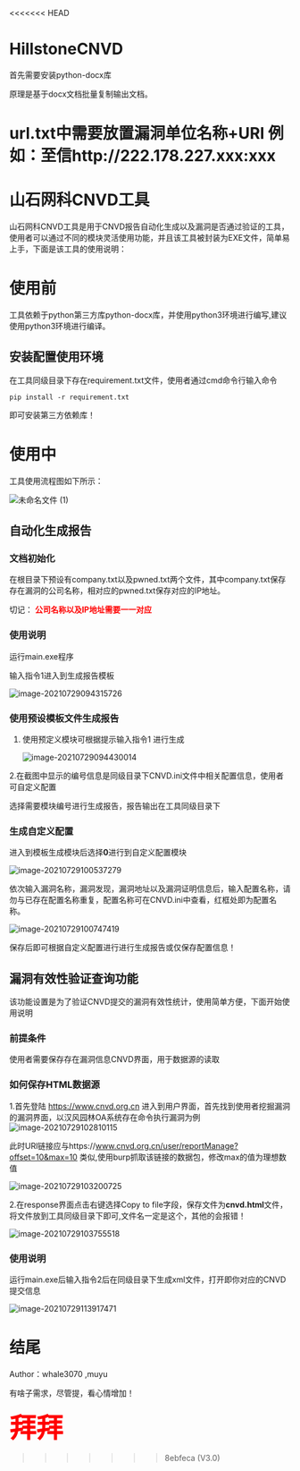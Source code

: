 <<<<<<< HEAD
# HillstoneCNVD
首先需要安装python-docx库

原理是基于docx文档批量复制输出文档。

url.txt中需要放置漏洞单位名称+URl    例如：至信http://222.178.227.xxx:xxx  
=======
# 山石网科CNVD工具

山石网科CNVD工具是用于CNVD报告自动化生成以及漏洞是否通过验证的工具，使用者可以通过不同的模块灵活使用功能，并且该工具被封装为EXE文件，简单易上手，下面是该工具的使用说明：

# 使用前

工具依赖于python第三方库python-docx库，并使用python3环境进行编写,建议使用python3环境进行编译。

## 安装配置使用环境

在工具同级目录下存在requirement.txt文件，使用者通过cmd命令行输入命令

```shell 
pip install -r requirement.txt
```

 即可安装第三方依赖库！

# 使用中

工具使用流程图如下所示：

![未命名文件 (1)](README/%E6%9C%AA%E5%91%BD%E5%90%8D%E6%96%87%E4%BB%B6%20(1).png)

## 自动化生成报告

### 文档初始化

在根目录下预设有company.txt以及pwned.txt两个文件，其中company.txt保存存在漏洞的公司名称，相对应的pwned.txt保存对应的IP地址。

切记：<font color="red"> **公司名称以及IP地址需要一一对应**</font> 

### 使用说明

运行main.exe程序

输入指令1进入到生成报告模板

![image-20210729094315726](README/image-20210729094315726.png)



### 使用预设模板文件生成报告

1. 使用预定义模块可根据提示输入指令1 进行生成

   ![image-20210729094430014](README/image-20210729094430014.png)

2.在截图中显示的编号信息是同级目录下CNVD.ini文件中相关配置信息，使用者可自定义配置

选择需要模块编号进行生成报告，报告输出在工具同级目录下

### 生成自定义配置

进入到模板生成模块后选择**0**进行到自定义配置模块

![image-20210729100537279](README/image-20210729100537279.png)

依次输入漏洞名称，漏洞发现，漏洞地址以及漏洞证明信息后，输入配置名称，请勿与已存在配置名称重复，配置名称可在CNVD.ini中查看，红框处即为配置名称。

![image-20210729100747419](README/image-20210729100747419.png)

保存后即可根据自定义配置进行进行生成报告或仅保存配置信息！

## 漏洞有效性验证查询功能

该功能设置是为了验证CNVD提交的漏洞有效性统计，使用简单方便，下面开始使用说明

### 前提条件

使用者需要保存存在漏洞信息CNVD界面，用于数据源的读取

### 如何保存HTML数据源

1.首先登陆 https://www.cnvd.org.cn 进入到用户界面，首先找到使用者挖掘漏洞的漏洞界面，以汉风园林OA系统存在命令执行漏洞为例							 		![image-20210729102810115](README/image-20210729102810115.png)					

此时URl链接应与https://www.cnvd.org.cn/user/reportManage?offset=10&max=10  类似,使用burp抓取该链接的数据包，修改max的值为理想数值

![image-20210729103200725](README/image-20210729103200725.png)

2.在response界面点击右键选择Copy to file字段，保存文件为**cnvd.html**文件，将文件放到工具同级目录下即可,文件名一定是这个，其他的会报错！

![image-20210729103755518](README/image-20210729103755518.png)

### 使用说明

运行main.exe后输入指令2后在同级目录下生成xml文件，打开即你对应的CNVD提交信息

![image-20210729113917471](README/image-20210729113917471.png)



# 结尾

Author：whale3070 ,muyu





有啥子需求，尽管提，看心情增加！ 





<font size="60" color="red">**拜拜**</font>
>>>>>>> 8ebfeca (V3.0)

